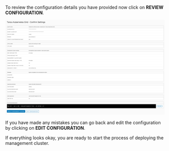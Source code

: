 To review the configuration details you have provided now click on **REVIEW CONFIGURATION**.

![](review-configuration-form.png)

If you have made any mistakes you can go back and edit the configuration by clicking on **EDIT CONFIGURATION**.

If everything looks okay, you are ready to start the process of deploying the management cluster.
